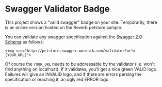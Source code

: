 # Swagger Validator Badge

This project shows a "valid swagger" badge on your site.  Temporarily, there is an online version hosted on the Reverb petstore sample.

You can validate any swagger specification against the [Swagger 2.0 Schema]() as follows:

```
<img src="http://petstore.swagger.wordnik.com/validator?url={YOUR_URL}">
```

Of course the `YOUR_URL` needs to be addressable by the validator (i.e. won't find anything on localhost).  If it validates, you'll get a nice green VALID logo.  Failures will give an INVALID logo, and if there are errors parsing the specification or reaching it, an ugly red ERROR logo.